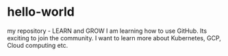 # hello-world
my repository - LEARN and GROW
I am learning how to use GitHub. Its exciting to join the community. I want to learn more about Kubernetes, GCP, Cloud computing etc.
